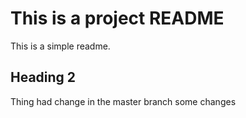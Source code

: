 # This is a project README	

This is a simple readme.
## Heading 2

Thing had change in the master branch
some changes


